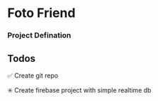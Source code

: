 # Foto Friend

### Project Defination 


## Todos

✅ Create git repo 

✳️ Create firebase project with simple realtime db 